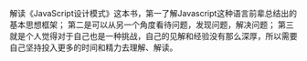 解读《JavaScript设计模式》这本书，第一了解Javascript这种语言前辈总结出的基本思想框架；
第二是可以从另一个角度看待问题，发现问题，解决问题；
第三就是个人觉得对于自己也是一种挑战，自己的见解和经验没有那么深厚，所以需要自己坚持投入更多的时间和精力去理解、解读。
